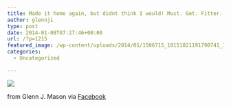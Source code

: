 ```yaml
---
title: Made it home again, but didnt think I would! Must. Get. Fitter.
author: glennji
type: post
date: 2014-01-08T07:27:46+00:00
url: /?p=1215
featured_image: /wp-content/uploads/2014/01/1506715_10151821191790741_1955662439_n.jpg
categories:
  - Uncategorized

---
```

<div>
  <img src='/wp-content/uploads/2014/01/1506715_10151821191790741_1955662439_n.jpg' style='max-width:600px;' /></p> 
  
  <div>
    from Glenn J. Mason via <a href="https://www.facebook.com/photo.php?fbid=10151821191790741&#038;set=a.10151575226230741.1073741829.551785740&#038;type=1">Facebook</a>
  </div>
</div>
